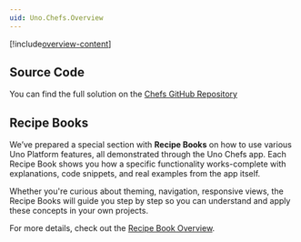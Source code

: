 ```yaml
---
uid: Uno.Chefs.Overview
---
```


[!include[overview-content](../README.md)]

## Source Code

You can find the full solution on the [Chefs GitHub Repository](https://github.com/unoplatform/uno.chefs)

## Recipe Books

We’ve prepared a special section with **Recipe Books** on how to use various Uno Platform features, all demonstrated through the Uno Chefs app. Each Recipe Book shows you how a specific functionality works-complete with explanations, code snippets, and real examples from the app itself.

Whether you're curious about theming, navigation, responsive views, the Recipe Books will guide you step by step so you can understand and apply these concepts in your own projects.

For more details, check out the [Recipe Book Overview](xref:Uno.Recipes.Overview).
